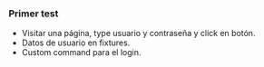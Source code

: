 ### Primer test

* Visitar una página, type usuario y contraseña y click en botón.
* Datos de usuario en fixtures.
* Custom command para el login.